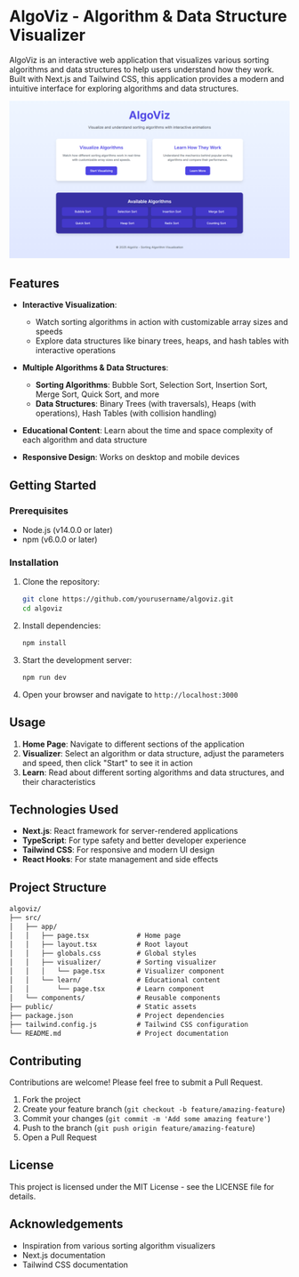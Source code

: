 # AlgoViz - Algorithm & Data Structure Visualizer

AlgoViz is an interactive web application that visualizes various sorting algorithms and data structures to help users understand how they work. Built with Next.js and Tailwind CSS, this application provides a modern and intuitive interface for exploring algorithms and data structures.

![AlgoViz Screenshot](src/public/Screenshot.png)

## Features

- **Interactive Visualization**: 
  - Watch sorting algorithms in action with customizable array sizes and speeds
  - Explore data structures like binary trees, heaps, and hash tables with interactive operations
  
- **Multiple Algorithms & Data Structures**:
  - **Sorting Algorithms**: Bubble Sort, Selection Sort, Insertion Sort, Merge Sort, Quick Sort, and more
  - **Data Structures**: Binary Trees (with traversals), Heaps (with operations), Hash Tables (with collision handling)
  
- **Educational Content**: Learn about the time and space complexity of each algorithm and data structure
- **Responsive Design**: Works on desktop and mobile devices

## Getting Started

### Prerequisites

- Node.js (v14.0.0 or later)
- npm (v6.0.0 or later)

### Installation

1. Clone the repository:
   ```bash
   git clone https://github.com/yourusername/algoviz.git
   cd algoviz
   ```

2. Install dependencies:
   ```bash
   npm install
   ```

3. Start the development server:
   ```bash
   npm run dev
   ```

4. Open your browser and navigate to `http://localhost:3000`

## Usage

1. **Home Page**: Navigate to different sections of the application
2. **Visualizer**: Select an algorithm or data structure, adjust the parameters and speed, then click "Start" to see it in action
3. **Learn**: Read about different sorting algorithms and data structures, and their characteristics

## Technologies Used

- **Next.js**: React framework for server-rendered applications
- **TypeScript**: For type safety and better developer experience
- **Tailwind CSS**: For responsive and modern UI design
- **React Hooks**: For state management and side effects

## Project Structure

```
algoviz/
├── src/
│   ├── app/
│   │   ├── page.tsx            # Home page
│   │   ├── layout.tsx          # Root layout
│   │   ├── globals.css         # Global styles
│   │   ├── visualizer/         # Sorting visualizer
│   │   │   └── page.tsx        # Visualizer component
│   │   └── learn/              # Educational content
│   │       └── page.tsx        # Learn component
│   └── components/             # Reusable components
├── public/                     # Static assets
├── package.json                # Project dependencies
├── tailwind.config.js          # Tailwind CSS configuration
└── README.md                   # Project documentation
```

## Contributing

Contributions are welcome! Please feel free to submit a Pull Request.

1. Fork the project
2. Create your feature branch (`git checkout -b feature/amazing-feature`)
3. Commit your changes (`git commit -m 'Add some amazing feature'`)
4. Push to the branch (`git push origin feature/amazing-feature`)
5. Open a Pull Request

## License

This project is licensed under the MIT License - see the LICENSE file for details.

## Acknowledgements

- Inspiration from various sorting algorithm visualizers
- Next.js documentation
- Tailwind CSS documentation
